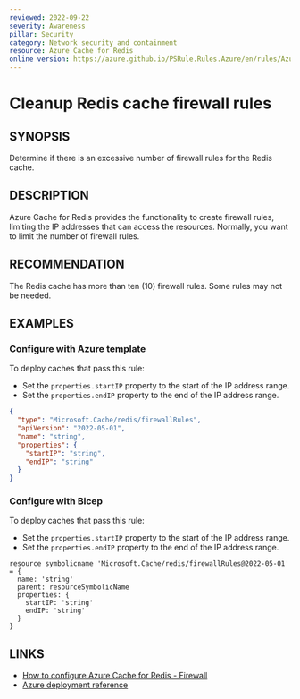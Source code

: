 ```yaml
---
reviewed: 2022-09-22
severity: Awareness
pillar: Security
category: Network security and containment
resource: Azure Cache for Redis
online version: https://azure.github.io/PSRule.Rules.Azure/en/rules/Azure.Redis.FirewallRuleCount/
---
```


# Cleanup Redis cache firewall rules

## SYNOPSIS

Determine if there is an excessive number of firewall rules for the Redis cache.

## DESCRIPTION

Azure Cache for Redis provides the functionality to create firewall rules, limiting the IP addresses that can access the resources.
Normally, you want to limit the number of firewall rules.

## RECOMMENDATION

The Redis cache has more than ten (10) firewall rules.
Some rules may not be needed.

## EXAMPLES

### Configure with Azure template

To deploy caches that pass this rule:

- Set the `properties.startIP` property to the start of the IP address range.
- Set the `properties.endIP` property to the end of the IP address range.

```json
{
  "type": "Microsoft.Cache/redis/firewallRules",
  "apiVersion": "2022-05-01",
  "name": "string",
  "properties": {
    "startIP": "string",
    "endIP": "string"
  }
}
```

### Configure with Bicep

To deploy caches that pass this rule:

- Set the `properties.startIP` property to the start of the IP address range.
- Set the `properties.endIP` property to the end of the IP address range.

```bicep
resource symbolicname 'Microsoft.Cache/redis/firewallRules@2022-05-01' = {
  name: 'string'
  parent: resourceSymbolicName
  properties: {
    startIP: 'string'
    endIP: 'string'
  }
}
```

## LINKS

- [How to configure Azure Cache for Redis - Firewall](https://docs.microsoft.com/azure/azure-cache-for-redis/cache-configure#default-redis-server-configuration#firewall)
- [Azure deployment reference](https://learn.microsoft.com/azure/templates/microsoft.cache/redis)
